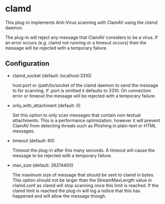 clamd
=====

This plug-in implements Anti-Virus scanning with ClamAV using the *clamd*
daemon.

The plug-in will reject any message that ClamAV considers to be a virus.
If an error occurs (e.g. clamd not running or a timeout occurs) then the 
message will be rejected with a temporary failure.  

Configuration
-------------

* clamd_socket                                  (default: localhost:3310)

  host:port or /path/to/socket of the clamd daemon to send the message to
  for scanning.  If :port is omitted it defaults to 3310.
  On connection error or timeout the message will be rejected with a
  temporary failure.

* only_with_attachment                          (default: 0)

  Set this option to only scan messages that contain non-textual 
  attachments.  This is a performance optimization, however it will
  prevent ClamAV from detecting threats such as Phishing in plain-text
  or HTML messages.

* timeout                                       (default: 60)

  Timeout the plug-in after this many seconds.  A timeout will cause
  the message to be rejected with a temporary failure.

* max_size                                      (default: 26214400)

  The maximum size of message that should be sent to clamd in bytes.
  This option should not be larger than the StreamMaxLength value in
  clamd.conf as clamd will stop scanning once this limit is reached.
  If the clamd limit is reached the plug-in will log a notice that
  this has happened and will allow the message though.
